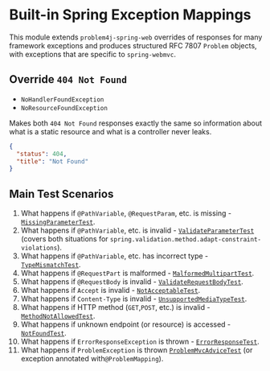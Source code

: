 # Built-in Spring Exception Mappings

This module extends `problem4j-spring-web` overrides of responses for many framework exceptions and produces structured
RFC 7807 `Problem` objects, with exceptions that are specific to `spring-webmvc`.

## Override `404 Not Found`

- `NoHandlerFoundException`
- `NoResourceFoundException`

Makes both `404 Not Found` responses exactly the same so information about what is a static resource and what is a
controller never leaks.

```json
{
  "status": 404,
  "title": "Not Found"
}
```

## Main Test Scenarios

1. What happens if `@PathVariable`, `@RequestParam`, etc. is missing - [`MissingParameterTest`][MissingParameterTest].
2. What happens if `@PathVariable`, etc. is invalid - [`ValidateParameterTest`][ValidateParameterTest] (covers both
   situations for `spring.validation.method.adapt-constraint-violations`).
3. What happens if `@PathVariable`, etc. has incorrect type - [`TypeMismatchTest`][TypeMismatchTest].
4. What happens if `@RequestPart` is malformed - [`MalformedMultipartTest`][MalformedMultipartTest].
5. What happens if `@RequestBody` is invalid - [`ValidateRequestBodyTest`][ValidateRequestBodyTest].
6. What happens if `Accept` is invalid - [`NotAcceptableTest`][NotAcceptableTest].
7. What happens if `Content-Type` is invalid - [`UnsupportedMediaTypeTest`][UnsupportedMediaTypeTest].
8. What happens if HTTP method (`GET`,`POST`, etc.) is invalid - [`MethodNotAllowedTest`][MethodNotAllowedTest].
9. What happens if unknown endpoint (or resource) is accessed - [`NotFoundTest`][NotFoundTest].
10. What happens if `ErrorResponseException` is thrown - [`ErrorResponseTest`][ErrorResponseTest].
11. What happens if `ProblemException` is thrown [`ProblemMvcAdviceTest`][ProblemMvcAdviceTest] (or exception
    annotated with`@ProblemMapping`).

[MissingParameterTest]: src/test/java/io/github/malczuuu/problem4j/spring/webmvc/integration/MissingParameterTest.java

[ValidateParameterTest]: src/test/java/io/github/malczuuu/problem4j/spring/webmvc/integration/ValidateParameterTest.java

[TypeMismatchTest]: src/test/java/io/github/malczuuu/problem4j/spring/webmvc/integration/TypeMismatchTest.java

[MalformedMultipartTest]: src/test/java/io/github/malczuuu/problem4j/spring/webmvc/integration/MalformedMultipartTest.java

[ValidateRequestBodyTest]: src/test/java/io/github/malczuuu/problem4j/spring/webmvc/integration/ValidateRequestBodyTest.java

[NotAcceptableTest]: src/test/java/io/github/malczuuu/problem4j/spring/webmvc/integration/NotAcceptableTest.java

[UnsupportedMediaTypeTest]: src/test/java/io/github/malczuuu/problem4j/spring/webmvc/integration/UnsupportedMediaTypeTest.java

[MethodNotAllowedTest]: src/test/java/io/github/malczuuu/problem4j/spring/webmvc/integration/MethodNotAllowedTest.java

[NotFoundTest]: src/test/java/io/github/malczuuu/problem4j/spring/webmvc/integration/NotFoundTest.java

[ErrorResponseTest]: src/test/java/io/github/malczuuu/problem4j/spring/webmvc/integration/ErrorResponseTest.java

[ProblemMvcAdviceTest]: src/test/java/io/github/malczuuu/problem4j/spring/webmvc/integration/ProblemMvcAdviceTest.java
